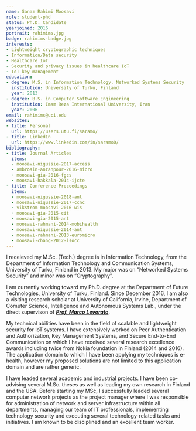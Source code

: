 ```yaml
---
name: Sanaz Rahimi Moosavi
role: student-phd
status: Ph.D. Candidate
yearjoined: 2016
portrait: rahimims.jpg
badge: rahimims-badge.jpg
interests:
- Lightweight cryptographic techniques
- Information/Data security
- Healthcare IoT
- Security and privacy issues in healthcare IoT
- IoT key management
education:
- degree: M.S. in Information Technology, Networked Systems Security
  institution: University of Turku, Finland
  year: 2013
- degree: B.S. in Computer Software Engineering
  institution: Imam Reza International University, Iran
  year: 2006
email: rahimims@uci.edu
websites:
- title: Personal
  url: https://users.utu.fi/saramo/
- title: LinkedIn
  url: https://www.linkedin.com/in/saramo0/
bibliography:
- title: Journal Articles
  items:
  - moosavi-nigussie-2017-access
  - ambrosin-anzanpour-2016-micro
  - moosavi-gia-2016-fgcs
  - moosavi-hakkala-2014-ijcte
- title: Conference Proceedings
  items:
  - moosavi-nigussie-2018-ant
  - moosavi-nigussie-2017-ccnc
  - vikstrom-moosavi-2016-wis
  - moosavi-gia-2015-cit
  - moosavi-gia-2015-ant
  - moosavi-rahmani-2014-mobihealth
  - moosavi-nigussie-2014-ant
  - moosavi-rahmani-2013-euromicro
  - moosavi-chang-2012-isocc
---
```


I receieved my M.Sc. (Tech.) degree is in Information Technology, from the Department of Information Technology and Communication Systems, University of Turku, Finland in 2013. My major was on “Networked Systems Security” and minor was on “Cryptography”.

I am currently working toward my Ph.D. degree at the Department of Future Technologies, University of Turku, Finland. Since December 2016, I am also a visiting research scholar at University of California, Irvine, Department of Comuter Science, Intelligence and Autonomous Systems Lab., under the direct supervison of [__*Prof. Marco Levorato*__](https://www.ics.uci.edu/~mlevorat/).

My technical abilities have been in the field of scalable and lightweight security for IoT systems. I have extensively worked on Peer Authentication and Authorization, Key Management Systems, and Secure End-to-End Communication on which I have received several research excellence awards including twice from Nokia foundation in Finland (2014 and 2016). The application domain to which I have been applying my techniques is e-health, however my proposed solutions are not limited to this application domain and are rather generic.

I have leaded several academic and industrial projects. I have been co-advising several M.Sc. theses as well as leading my own research in Finland and the USA. Before starting my MSc, I successfully leaded several computer network projects as the project manager where I was responsible for administration of network and server infrastructure within all departments, managing our team of IT professionals, implementing technology security and executing several technology-related tasks and initiatives. I am known to be disciplined and an excellent team worker.
